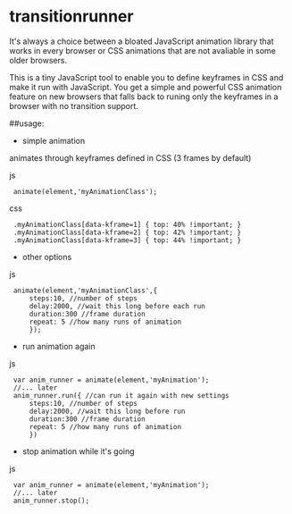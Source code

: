 transitionrunner
================

It's always a choice between a bloated JavaScript animation library that works in every browser or CSS animations that are not avaliable in some older browsers.

This is a tiny JavaScript tool to enable you to define keyframes in CSS and make it run with JavaScript. You get a simple and powerful CSS animation feature on new browsers that falls back to runing only the keyframes in a browser with no transition support.

##usage:

 - simple animation

animates through keyframes defined in CSS
(3 frames by default)
 
js

     animate(element,'myAnimationClass');
css

     .myAnimationClass[data-kframe=1] { top: 40% !important; }
     .myAnimationClass[data-kframe=2] { top: 42% !important; }
     .myAnimationClass[data-kframe=3] { top: 44% !important; }

 - other options
  
js

     animate(element,'myAnimationClass',{
         steps:10, //number of steps
         delay:2000, //wait this long before each run 
         duration:300 //frame duration 
         repeat: 5 //how many runs of animation
         });

 - run animation again
 
js

     var anim_runner = animate(element,'myAnimation');
     //... later
     anim_runner.run({ //can run it again with new settings
         steps:10, //number of steps
         delay:2000, //wait this long before run
         duration:300 //frame duration 
         repeat: 5 //how many runs of animation
         })

 - stop animation while it's going
 
js

     var anim_runner = animate(element,'myAnimation');
     //... later
     anim_runner.stop();    
